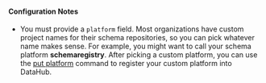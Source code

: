 #### Configuration Notes

- You must provide a `platform` field. Most organizations have custom project names for their schema repositories, so you can pick whatever name makes sense. For example, you might want to call your schema platform **schemaregistry**. After picking a custom platform, you can use the [put platform](/docs/cli.md#put-platform) command to register your custom platform into DataHub.
